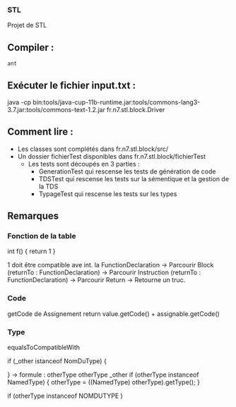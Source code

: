### STL

Projet de STL

## Compiler :

    ant

## Exécuter le fichier input.txt :

java -cp bin:tools/java-cup-11b-runtime.jar:tools/commons-lang3-3.7.jar:tools/commons-text-1.2.jar fr.n7.stl.block.Driver

## Comment lire :

-   Les classes sont complétés dans fr.n7.stl.block/src/
-   Un dossier fichierTest disponibles dans fr.n7.stl.block/fichierTest
    -   Les tests sont découpés en 3 parties :
        -   GenerationTest qui rescense les tests de génération de code
        -   TDSTest qui rescense les tests sur la sémentique et la gestion de la TDS
        -   TypageTest qui rescense les tests sur les types

## Remarques

### Fonction de la table

int f() {
return 1
}

1 doit être compatible ave int. la
FunctionDeclaration -> Parcourir Block (returnTo : FunctionDeclaration) -> Parcourir Instruction (returnTo : FunctionDeclaration) -> Parcourir Return -> Retourne un truc.

### Code

getCode de Assignement
return value.getCode() + assignable.getCode()

### Type

equalsToCompatibleWith

if (\_other istanceof NomDuType) {

}
-> formule : otherType otherType \_other
if (otherType instanceof NamedType) {
otherType = ((NamedType) otherType).getType();
}

if (otherType instanceof NOMDUTYPE )
